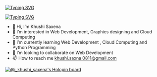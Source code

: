 [![Typing SVG](https://readme-typing-svg.demolab.com?font=Rubik&pause=1000&color=F7DB31&center=true&width=435&lines=Hello+)](https://git.io/typing-svg)




[![Typing SVG](https://readme-typing-svg.demolab.com?font=Dancing+Script&size=50&pause=1000&color=9D1BF7&center=true&multiline=true&width=435&lines=I'am+Khushi+)](https://git.io/typing-svg)





- 👋 Hi, I’m Khushi Saxena
- 👀 I’m interested in Web Development, Graphics designing and Cloud Computing 
- 🌱 I’m currently learning Web Development , Cloud Computing and Python Programming
- 💞️ I’m looking to collaborate on Web Development
- 📫 How to reach me khushi.saxna.0811@gmail.com





<!---
khushi11saxena/khushi11saxena is a ✨ special ✨ repository because its `README.md` (this file) appears on your GitHub profile.
You can click the Preview link to take a look at your changes.
--->


[![@i_khushi_saxena's Holopin board](https://holopin.me/i_khushi_saxena)](https://holopin.io/@i_khushi_saxena)
